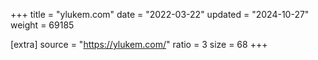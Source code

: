 +++
title = "ylukem.com"
date = "2022-03-22"
updated = "2024-10-27"
weight = 69185

[extra]
source = "https://ylukem.com/"
ratio = 3
size = 68
+++
